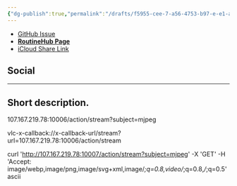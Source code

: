 ```yaml
---
{"dg-publish":true,"permalink":"/drafts/f5955-cee-7-a56-4753-b97-e-e1-a9-e28-c8-ce-5/","dgHomeLink":true,"dgPassFrontmatter":false}
---
```



- [GitHub Issue](https://github.com/extratone/i/issues)
- [**RoutineHub Page**](https://routinehub.co/shortcut/)
- [iCloud Share Link]()

## Social

---

## Short description.

107.167.219.78:10006/action/stream?subject=mjpeg

vlc-x-callback://x-callback-url/stream?url=107.167.219.78:10006/action/stream

curl 'http://107.167.219.78:10007/action/stream?subject=mjpeg' -X 'GET' -H 'Accept: image/webp,image/png,image/svg+xml,image/*;q=0.8,video/*;q=0.8,*/*;q=0.5'
ascii